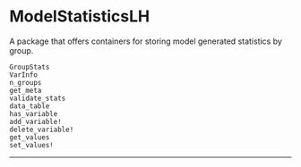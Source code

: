 # ModelStatisticsLH

A package that offers containers for storing model generated statistics by group.

```@docs
GroupStats
VarInfo
n_groups
get_meta
validate_stats
data_table
has_variable
add_variable!
delete_variable!
get_values
set_values!
```

---------